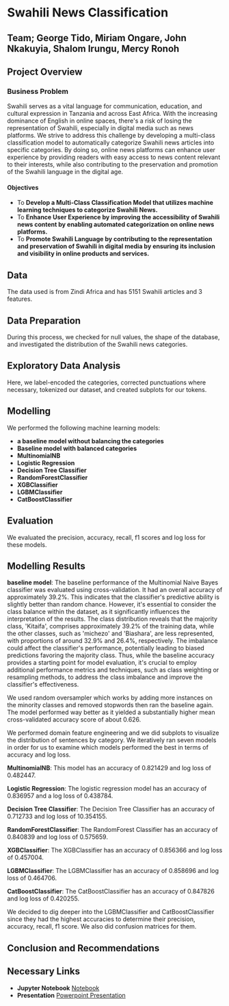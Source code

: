 # **Swahili News Classification**
## **Team;** George Tido, Miriam Ongare, John Nkakuyia, Shalom Irungu, Mercy Ronoh
## Project Overview
### Business Problem
Swahili serves as a vital language for communication, education, and cultural expression in Tanzania and across East Africa. With the increasing dominance of English in online spaces, there's a risk of losing the representation of Swahili, especially in digital media such as news platforms. We strive to address this challenge by developing a multi-class classification model to automatically categorize Swahili news articles into specific categories. By doing so, online news platforms can enhance user experience by providing readers with easy access to news content relevant to their interests, while also contributing to the preservation and promotion of the Swahili language in the digital age.
#### Objectives
* To **Develop a Multi-Class Classification Model that utilizes machine learning techniques to categorize Swahili News.**
* To **Enhance User Experience by improving the accessibility of Swahili news content by enabling automated categorization on online news platforms.**
* To **Promote Swahili Language by contributing to the representation and preservation of Swahili in digital media by ensuring its inclusion and visibility in online products and services.**
## Data
The data used is from Zindi Africa and has 5151 Swahili articles and 3 features.
## Data Preparation
During this process, we checked for null values, the shape of the database, and investigated the distribution of the Swahili news categories.
## Exploratory Data Analysis
Here, we label-encoded the categories, corrected punctuations where necessary, tokenized our dataset, and created subplots for our tokens.
## Modelling
We performed the following machine learning models:
* **a baseline model without balancing the categories**
* **Baseline model with balanced categories**
* **MultinomialNB**
* **Logistic Regression**	
*	**Decision Tree Classifier**	
*	**RandomForestClassifier**	
*	**XGBClassifier**	
* **LGBMClassifier**	
* **CatBoostClassifier**

## Evaluation
We evaluated the precision, accuracy, recall, f1 scores and log loss for these models.
## Modelling Results
**baseline model**: The baseline performance of the Multinomial Naive Bayes classifier was evaluated using cross-validation. It had an overall accuracy of approximately 39.2%. This indicates that the classifier's predictive ability is slightly better than random chance. However, it's essential to consider the class balance within the dataset, as it significantly influences the interpretation of the results. The class distribution reveals that the majority class, 'Kitaifa', comprises approximately 39.2% of the training data, while the other classes, such as 'michezo' and 'Biashara', are less represented, with proportions of around 32.9% and 26.4%, respectively. The imbalance could affect the classifier's performance, potentially leading to biased predictions favoring the majority class. Thus, while the baseline accuracy provides a starting point for model evaluation, it's crucial to employ additional performance metrics and techniques, such as class weighting or resampling methods, to address the class imbalance and improve the classifier's effectiveness.

We used random oversampler which works by adding more instances on the minority classes and removed stopwords then ran the baseline again. The model performed way better as it yielded a substantially higher mean cross-validated accuracy score of about 0.626.

We performed domain feature engineering and  we did subplots to visualize the distribution of sentences by category. We iteratively ran seven models in order for us to examine which models performed the best in terms of accuracy and log loss.

**MultinomialNB**: This model has an accuracy of 0.821429 and log loss of 0.482447. 

**Logistic Regression**: The logistic regression model has an accuracy of 0.836957 and a log loss of 0.438784.

**Decision Tree Classifier**: The Decision Tree Classifier has an accuracy of 0.712733 and log loss of	10.354155.

**RandomForestClassifier**: The RandomForest Classifier has an accuracy of 0.840839 and log loss of	0.575659.

**XGBClassifier**: The XGBClassifier has an accuracy of 0.856366	and log loss of 0.457004.

**LGBMClassifier**: The LGBMClassifier has an accuracy of 0.858696 and log loss of 0.464706.

**CatBoostClassifier**: The CatBoostClassifier has an accuracy of 0.847826 and log loss of 0.420255.

We decided to dig deeper into  the LGBMClassifier and CatBoostClassifier since they had the highest accuracies to determine their precision, accuracy, recall, f1 score. We also did confusion matrices for them.




  ## Conclusion and Recommendations 



  ## Necessary Links
* **Jupyter Notebook** [Notebook]()
* **Presentation** [Powerpoint Presentation]()
